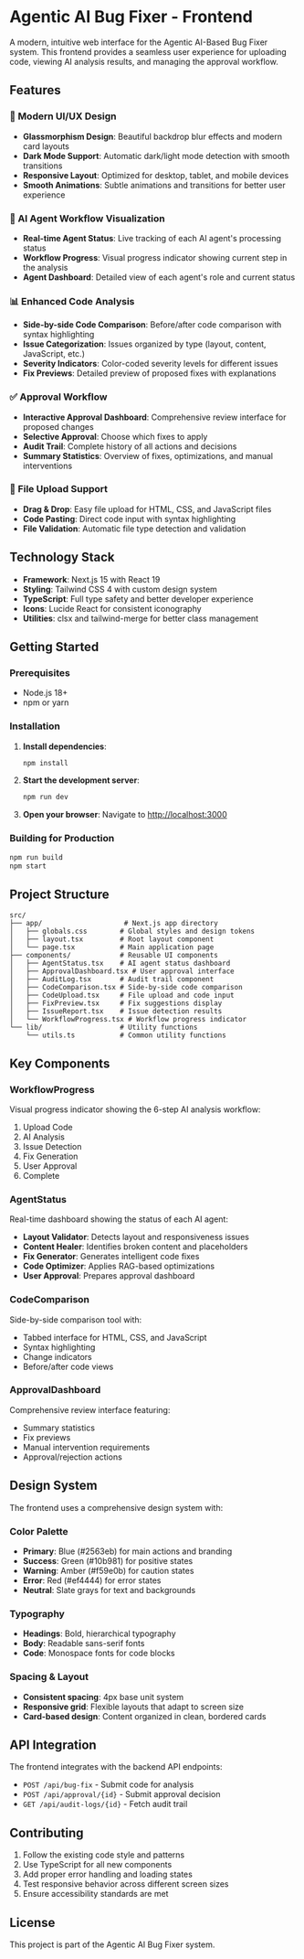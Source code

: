 # Agentic AI Bug Fixer - Frontend

A modern, intuitive web interface for the Agentic AI-Based Bug Fixer system. This frontend provides a seamless user experience for uploading code, viewing AI analysis results, and managing the approval workflow.

## Features

### 🎨 Modern UI/UX Design
- **Glassmorphism Design**: Beautiful backdrop blur effects and modern card layouts
- **Dark Mode Support**: Automatic dark/light mode detection with smooth transitions
- **Responsive Layout**: Optimized for desktop, tablet, and mobile devices
- **Smooth Animations**: Subtle animations and transitions for better user experience

### 🤖 AI Agent Workflow Visualization
- **Real-time Agent Status**: Live tracking of each AI agent's processing status
- **Workflow Progress**: Visual progress indicator showing current step in the analysis
- **Agent Dashboard**: Detailed view of each agent's role and current status

### 📊 Enhanced Code Analysis
- **Side-by-side Code Comparison**: Before/after code comparison with syntax highlighting
- **Issue Categorization**: Issues organized by type (layout, content, JavaScript, etc.)
- **Severity Indicators**: Color-coded severity levels for different issues
- **Fix Previews**: Detailed preview of proposed fixes with explanations

### ✅ Approval Workflow
- **Interactive Approval Dashboard**: Comprehensive review interface for proposed changes
- **Selective Approval**: Choose which fixes to apply
- **Audit Trail**: Complete history of all actions and decisions
- **Summary Statistics**: Overview of fixes, optimizations, and manual interventions

### 📁 File Upload Support
- **Drag & Drop**: Easy file upload for HTML, CSS, and JavaScript files
- **Code Pasting**: Direct code input with syntax highlighting
- **File Validation**: Automatic file type detection and validation

## Technology Stack

- **Framework**: Next.js 15 with React 19
- **Styling**: Tailwind CSS 4 with custom design system
- **TypeScript**: Full type safety and better developer experience
- **Icons**: Lucide React for consistent iconography
- **Utilities**: clsx and tailwind-merge for better class management

## Getting Started

### Prerequisites
- Node.js 18+ 
- npm or yarn

### Installation

1. **Install dependencies**:
   ```bash
   npm install
   ```

2. **Start the development server**:
   ```bash
   npm run dev
   ```

3. **Open your browser**:
   Navigate to [http://localhost:3000](http://localhost:3000)

### Building for Production

```bash
npm run build
npm start
```

## Project Structure

```
src/
├── app/                    # Next.js app directory
│   ├── globals.css        # Global styles and design tokens
│   ├── layout.tsx         # Root layout component
│   └── page.tsx           # Main application page
├── components/            # Reusable UI components
│   ├── AgentStatus.tsx    # AI agent status dashboard
│   ├── ApprovalDashboard.tsx # User approval interface
│   ├── AuditLog.tsx       # Audit trail component
│   ├── CodeComparison.tsx # Side-by-side code comparison
│   ├── CodeUpload.tsx     # File upload and code input
│   ├── FixPreview.tsx     # Fix suggestions display
│   ├── IssueReport.tsx    # Issue detection results
│   └── WorkflowProgress.tsx # Workflow progress indicator
└── lib/                   # Utility functions
    └── utils.ts           # Common utility functions
```

## Key Components

### WorkflowProgress
Visual progress indicator showing the 6-step AI analysis workflow:
1. Upload Code
2. AI Analysis  
3. Issue Detection
4. Fix Generation
5. User Approval
6. Complete

### AgentStatus
Real-time dashboard showing the status of each AI agent:
- **Layout Validator**: Detects layout and responsiveness issues
- **Content Healer**: Identifies broken content and placeholders
- **Fix Generator**: Generates intelligent code fixes
- **Code Optimizer**: Applies RAG-based optimizations
- **User Approval**: Prepares approval dashboard

### CodeComparison
Side-by-side comparison tool with:
- Tabbed interface for HTML, CSS, and JavaScript
- Syntax highlighting
- Change indicators
- Before/after code views

### ApprovalDashboard
Comprehensive review interface featuring:
- Summary statistics
- Fix previews
- Manual intervention requirements
- Approval/rejection actions

## Design System

The frontend uses a comprehensive design system with:

### Color Palette
- **Primary**: Blue (#2563eb) for main actions and branding
- **Success**: Green (#10b981) for positive states
- **Warning**: Amber (#f59e0b) for caution states  
- **Error**: Red (#ef4444) for error states
- **Neutral**: Slate grays for text and backgrounds

### Typography
- **Headings**: Bold, hierarchical typography
- **Body**: Readable sans-serif fonts
- **Code**: Monospace fonts for code blocks

### Spacing & Layout
- **Consistent spacing**: 4px base unit system
- **Responsive grid**: Flexible layouts that adapt to screen size
- **Card-based design**: Content organized in clean, bordered cards

## API Integration

The frontend integrates with the backend API endpoints:

- `POST /api/bug-fix` - Submit code for analysis
- `POST /api/approval/{id}` - Submit approval decision
- `GET /api/audit-logs/{id}` - Fetch audit trail

## Contributing

1. Follow the existing code style and patterns
2. Use TypeScript for all new components
3. Add proper error handling and loading states
4. Test responsive behavior across different screen sizes
5. Ensure accessibility standards are met

## License

This project is part of the Agentic AI Bug Fixer system.
